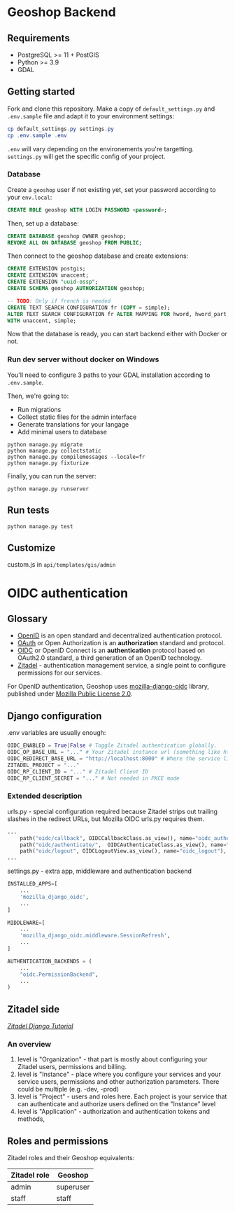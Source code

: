 # Geoshop Backend

## Requirements

* PostgreSQL >= 11 + PostGIS
* Python >= 3.9
* GDAL

## Getting started

Fork and clone this repository. Make a copy of `default_settings.py` and `.env.sample` file and adapt it to your environment settings:

```powershell
cp default_settings.py settings.py
cp .env.sample .env
```

`.env` will vary depending on the environements you're targetting.
`settings.py` will get the specific config of your project.

### Database

Create a `geoshop` user if not existing yet, set your password according to your `env.local`:

```sql
CREATE ROLE geoshop WITH LOGIN PASSWORD <password>;
```

Then, set up a database:

```sql
CREATE DATABASE geoshop OWNER geoshop;
REVOKE ALL ON DATABASE geoshop FROM PUBLIC;
```

Then connect to the geoshop database and create extensions:

```sql
CREATE EXTENSION postgis;
CREATE EXTENSION unaccent;
CREATE EXTENSION "uuid-ossp";
CREATE SCHEMA geoshop AUTHORIZATION geoshop;

-- TODO: Only if french is needed
CREATE TEXT SEARCH CONFIGURATION fr (COPY = simple);
ALTER TEXT SEARCH CONFIGURATION fr ALTER MAPPING FOR hword, hword_part, word
WITH unaccent, simple;
```

Now that the database is ready, you can start backend either with Docker or not.

### Run dev server without docker on Windows

You'll need to configure 3 paths to your GDAL installation according to `.env.sample`.

Then, we're going to:

 * Run migrations
 * Collect static files for the admin interface
 * Generate translations for your langage
 * Add minimal users to database

```shell
python manage.py migrate
python manage.py collectstatic
python manage.py compilemessages --locale=fr
python manage.py fixturize
```

Finally, you can run the server:

```shell
python manage.py runserver
```

## Run tests

```shell
python manage.py test
```

## Customize

custom.js in `api/templates/gis/admin`

# OIDC authentication

## Glossary

* [OpenID](https://openid.net/) is an open standard and decentralized authentication protocol.
* [OAuth](https://oauth.net/) or Open Authorization is an **authorization** standard and protocol.
* [OIDC]() or OpenID Connect is an **authentication** protocol based on OAuth2.0 standard, a third generation of an OpenID technology.
* [Zitadel](https://zitadel.ch) - authentication management service, a single point to configure permissions for our services.

For OpenID authentication, Geoshop uses [mozilla-django-oidc](https://github.com/mozilla/mozilla-django-oidc) library, published under [Mozilla Public License 2.0](https://github.com/mozilla/mozilla-django-oidc/blob/main/LICENSE).

## Django configuration

.env variables are usually enough:
```python
OIDC_ENABLED = True|False # Toggle Zitadel authentication globally.
OIDC_OP_BASE_URL = "..." # Your Zitadel instance url (something like https://geoshop-demo-abcdef.zitadel.cloud)
OIDC_REDIRECT_BASE_URL = "http://localhost:8000" # Where the service lives, different for local server or docker container
ZITADEL_PROJECT = "..."
OIDC_RP_CLIENT_ID = "..." # Zitadel Client ID
OIDC_RP_CLIENT_SECRET = "..." # Not needed in PKCE mode
```

### Extended description
urls.py - special configuration required because Zitadel strips out trailing slashes in the redirect URLs, but Mozilla OIDC urls.py requires them.
```python
...
    path("oidc/callback", OIDCCallbackClass.as_view(), name="oidc_authentication_callback"),
    path("oidc/authenticate/",  OIDCAuthenticateClass.as_view(), name="oidc_authentication_init"),
    path("oidc/logout", OIDCLogoutView.as_view(), name="oidc_logout"),
...
```

settings.py - extra app, middleware and authentication backend
```python
INSTALLED_APPS=[
    ...
    'mozilla_django_oidc',
    ...
]

MIDDLEWARE=[
    ...
    'mozilla_django_oidc.middleware.SessionRefresh',
    ...
]

AUTHENTICATION_BACKENDS = (
    ...
    "oidc.PermissionBackend",
    ...
)
```

## Zitadel side

*[Zitadel Django Tutorial](https://zitadel.com/docs/sdk-examples/python-django)*

### An overview

1. level is "Organization" - that part is mostly about configuring your Zitadel users, permissions and billing.
1. level is "Instance" - place where you configure your services and your service users, permissions and other authorization parameters. There could be multiple (e.g. -dev, -prod)
1. level is "Project" - users and roles here. Each project is your service that can authenticate and authorize users defined on the "Instance" level
1. level is "Application" - authorization and authentication tokens and methods,


## Roles and permissions

Zitadel roles and their Geoshop equivalents:

| Zitadel role      | Geoshop       |
| ----------------- | ------------- |
| admin             | superuser     |
| staff             | staff         |
